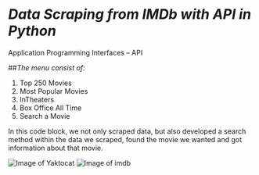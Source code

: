 # *Data Scraping from IMDb with API in Python*

Application Programming Interfaces – API

##*The menu consist of:*
1) Top 250 Movies
2) Most Popular Movies
3) InTheaters
4) Box Office All Time
5) Search a Movie

In this code block, we not only scraped data, but also developed a search method within the data we scraped, 
found the movie we wanted and got information about that movie.


![Image of Yaktocat](https://octodex.github.com/images/yaktocat.png)
![Image of imdb](https://en.wikipedia.org/wiki/IMDb#/media/File:IMDB_Logo_2016.svg)

